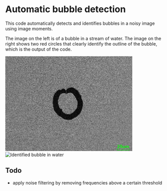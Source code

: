 # Automatic bubble detection
This code automatically detects and identifies bubbles in a noisy image using image moments.

The image on the left is of a bubble in a stream of water. The image on the right shows two red circles that clearly identify the outline of the bubble, which is the output of the code.

<img src="bubble.jpg" alt="Bubble in water" width="400"/> <img src="bubble_identified.jpg" alt="Identified bubble in water" width="400"/>


## Todo
- apply noise filtering by removing frequencies above a certain threshold
